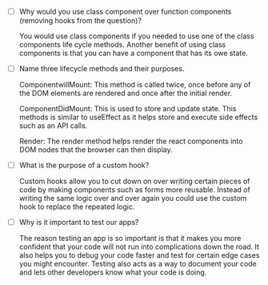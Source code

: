 - [ ] Why would you use class component over function components (removing hooks from the question)?

    You would use class components if you needed to use one of the class components life cycle methods.  Another            benefit of using class components is that you can have a component that has its owe state. 


- [ ] Name three lifecycle methods and their purposes.

    ComponentwillMount:  This method is called twice, once before any of the DOM elements are rendered and once after the initial render. 

    ComponentDidMount: This is used to store and update state.  This methods is similar to useEffect as it helps store and execute side effects such as an API calls. 

    Render: The render method helps render the react components into DOM nodes that the browser can then display. 



- [ ] What is the purpose of a custom hook?

    Custom hooks allow you to cut down on over writing certain pieces of code by making components such as forms  more reusable.  Instead of writing the same logic over and over again you could use the custom hook to replace the repeated logic. 

- [ ] Why is it important to test our apps?

    The reason testing an app is so important is that it makes you more confident that your code will not run into complications down the road. It also helps you to debug your code faster and test for certain edge cases you might encounter.  Testing also acts as a way to document your code and lets other developers know what your code is doing. 
